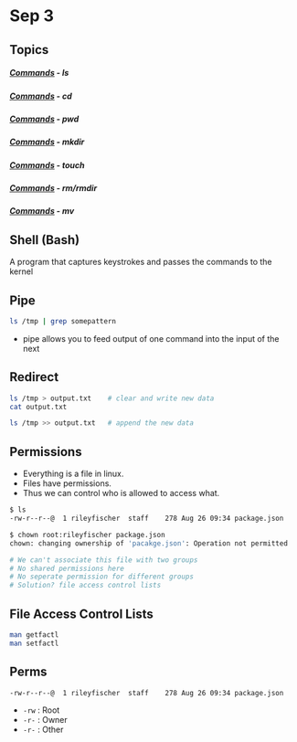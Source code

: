 # Sep 3
## Topics
##### **[Commands](commands.md#ls)** - ls
##### **[Commands](commands.md#cd)** - cd
##### **[Commands](commands.md#pwd)** - pwd
##### **[Commands](commands.md#mkdir)** - mkdir
##### **[Commands](commands.md#touch)** - touch
##### **[Commands](commands.md#rm)** - rm/rmdir
##### **[Commands](commands.md#mv)** - mv

## Shell (Bash)
A program that captures keystrokes and passes the commands to the kernel


## Pipe
```bash
ls /tmp | grep somepattern
```
- pipe allows you to feed output of one command into the input of the next

## Redirect
```bash
ls /tmp > output.txt    # clear and write new data
cat output.txt

ls /tmp >> output.txt   # append the new data
```


## Permissions
- Everything is a file in linux.
- Files have permissions.
- Thus we can control who is allowed to access what.

```bash
$ ls
-rw-r--r--@  1 rileyfischer  staff    278 Aug 26 09:34 package.json

$ chown root:rileyfischer package.json
chown: changing ownership of 'pacakge.json': Operation not permitted

# We can't associate this file with two groups
# No shared permissions here
# No seperate permission for different groups
# Solution? file access control lists
```

## File Access Control Lists
```bash
man getfactl
man setfactl
```


## Perms
```bash
-rw-r--r--@  1 rileyfischer  staff    278 Aug 26 09:34 package.json
```

- `-rw` : Root
- `-r-` : Owner
- `-r-` : Other
